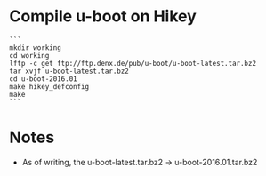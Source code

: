 
# Compile u-boot on Hikey

    ```
    mkdir working
    cd working
    lftp -c get ftp://ftp.denx.de/pub/u-boot/u-boot-latest.tar.bz2
    tar xvjf u-boot-latest.tar.bz2
    cd u-boot-2016.01
    make hikey_defconfig
    make
    ```
# Notes
- As of writing, the u-boot-latest.tar.bz2 -> u-boot-2016.01.tar.bz2
